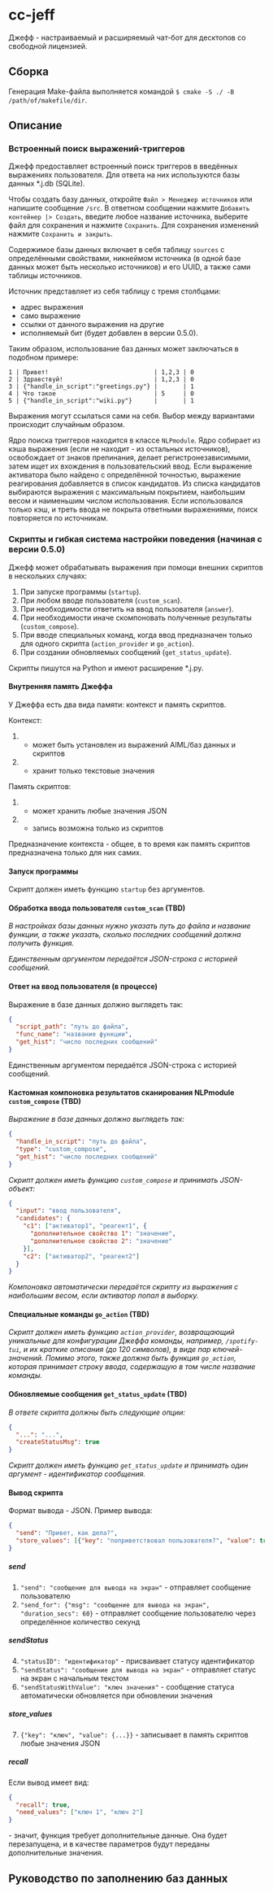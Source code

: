 # cc-jeff

Джефф - настраиваемый и расширяемый чат-бот для десктопов со свободной лицензией.

## Сборка

Генерация Make-файла выполняется командой `$ cmake -S ./ -B /path/of/makefile/dir`.

## Описание

### Встроенный поиск выражений-триггеров

Джефф предоставляет встроенный поиск триггеров в введённых выражениях пользователя. Для ответа на них используются базы данных \*.j.db (SQLite).

Чтобы создать базу данных, откройте `Файл > Менеджер источников` или напишите сообщение `/src`. В ответном сообщении нажмите `Добавить контейнер |> Создать`, введите любое название источника, выберите файл для сохранения и нажмите `Сохранить`. Для сохранения изменений нажмите `Сохранить и закрыть`.

Содержимое базы данных включает в себя таблицу `sources` с определёнными свойствами, никнеймом источника (в одной базе данных может быть несколько источников) и его UUID, а также сами таблицы источников.

Источник представляет из себя таблицу с тремя столбцами: 

- адрес выражения
- само выражение
- ссылки от данного выражения на другие
- исполняемый бит (будет добавлен в версии 0.5.0).

Таким образом, использование баз данных может заключаться в подобном примере:

```
1 | Привет!                             | 1,2,3 | 0
2 | Здравствуй!                         | 1,2,3 | 0
3 | {"handle_in_script":"greetings.py"} |       | 1
4 | Что такое                           | 5     | 0
5 | {"handle_in_script":"wiki.py"}      |       | 1
```

Выражения могут ссылаться сами на себя. Выбор между вариантами происходит случайным образом.

Ядро поиска триггеров находится в классе `NLPmodule`. Ядро собирает из кэша выражения (если не находит - из остальных источников), освобождает от знаков препинания, делает регистронезависимыми, затем ищет их вхождения в пользовательский ввод. Если выражение активатора было найдено с определённой точностью, выражение реагирования добавляется в список кандидатов. Из списка кандидатов выбираются выражения с максимальным покрытием, наибольшим весом и наименьшим числом использования. Если использовался только кэш, и треть ввода не покрыта ответными выражениями, поиск повторяется по источникам.

### Скрипты и гибкая система настройки поведения (начиная с версии 0.5.0)

Джефф может обрабатывать выражения при помощи внешних скриптов в нескольких случаях:

1. При запуске программы (`startup`).
2. При любом вводе пользователя (`custom_scan`).
3. При необходимости ответить на ввод пользователя (`answer`).
4. При необходимости иначе скомпоновать полученные результаты (`custom_compose`).
5. При вводе специальных команд, когда ввод предназначен только для одного скрипта (`action_provider` и `go_action`).
6. При создании обновляемых сообщений (`get_status_update`).

Скрипты пишутся на Python и имеют расширение \*.j.py.

#### Внутренняя память Джеффа

У Джеффа есть два вида памяти: контекст и память скриптов.

Контекст:

1. + может быть установлен из выражений AIML/баз данных и скриптов
2. - хранит только текстовые значения

Память скриптов:

1. + может хранить любые значения JSON
2. - запись возможна только из скриптов

Предназначение контекста - общее, в то время как память скриптов предназначена только для них самих.

#### Запуск программы

Скрипт должен иметь функцию `startup` без аргументов.

#### Обработка ввода пользователя `custom_scan` (TBD)

*В настройках базы данных нужно указать путь до файла и название функции, а также указать, сколько последних сообщений должна получить функция.*

*Единственным аргументом передаётся JSON-строка с историей сообщений.*

#### Ответ на ввод пользователя (в процессе)

Выражение в базе данных должно выглядеть так:

```json
{
  "script_path": "путь до файла",
  "func_name": "название функции",
  "get_hist": "число последних сообщений"
}
```

Единственным аргументом передаётся JSON-строка с историей сообщений.

#### Кастомная компоновка результатов сканирования NLPmodule `custom_compose` (TBD)

*Выражение в базе данных должно выглядеть так:*

```json
{
  "handle_in_script": "путь до файла",
  "type": "custom_compose",
  "get_hist": "число последних сообщений"
}
```

*Скрипт должен иметь функцию `custom_compose` и принимать JSON-объект:*

```json
{
  "input": "ввод пользователя",
  "candidates": {
    "c1": ["активатор1", "реагент1", {
      "дополнительное свойство 1": "значение",
      "дополнительное свойство 2": "значение"
    }],
    "c2": ["активатор2", "реагент2"]
  }
}
```

*Компоновка автоматически передаётся скрипту из выражения с наибольшим весом, если активатор попал в выборку.*

#### Специальные команды `go_action` (TBD)

*Скрипт должен иметь функцию `action_provider`, возвращающий уникальные для конфигурации Джеффа команды, например, `/spotify-tui`, и их краткие описания (до 120 символов), в виде пар ключей-значений. Помимо этого, также должна быть функция `go_action`, которая принимает строку ввода, содержащую в том числе название команды.*

#### Обновляемые сообщения `get_status_update` (TBD)

*В ответе скрипта должны быть следующие опции:*

```json
{ 
  "...": "...",
  "createStatusMsg": true
}
```

*Скрипт должен иметь функцию `get_status_update` и принимать один аргумент - идентификатор сообщения.*

#### Вывод скрипта

Формат вывода - JSON. Пример вывода:

```json
{
  "send": "Привет, как дела?",
  "store_values": [{"key": "поприветствовал пользователя?", "value": true}]
}
```

##### send

1. `"send": "сообщение для вывода на экран"` - отправляет сообщение пользователю
2. `"send_for": {"msg": "сообщение для вывода на экран", "duration_secs": 60}` - отправляет сообщение пользователю через определённое количество секунд

##### sendStatus

4. `"statusID": "идентификатор"` - присваивает статусу идентификатор
5. `"sendStatus": "сообщение для вывода на экран"` - отправляет статус на экран с начальным текстом
6. `"sendStatusWithValue": "ключ значения"` - сообщение статуса автоматически обновляется при обновлении значения

##### store_values

7. `{"key": "ключ", "value": {...}}` - записывает в память скриптов любые значения JSON

##### recall

Если вывод имеет вид:

```json
{
  "recall": true,
  "need_values": ["ключ 1", "ключ 2"]
}
```

\- значит, функция требует дополнительные данные. Она будет перезапущена, и в качестве параметров будут переданы дополнительные значения.

## Руководство по заполнению баз данных

